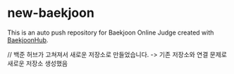 # new-baekjoon
This is an auto push repository for Baekjoon Online Judge created with [BaekjoonHub](https://github.com/BaekjoonHub/BaekjoonHub).

// 백준 허브가 고쳐져서 새로운 저장소로 만들었습니다. -> 기존 저장소와 연결 문제로 새로운 저장소 생성했음
